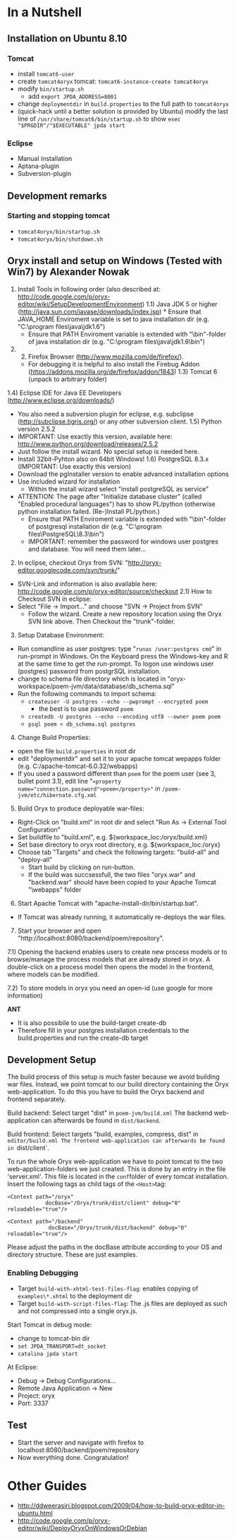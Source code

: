 # In a Nutshell #

## Installation on Ubuntu 8.10 ##

### Tomcat ###
  * install `tomcat6-user`
  * create `tomcat4oryx` tomcat: `tomcat6-instance-create tomcat4oryx`
  * modify `bin/startup.sh`
    * add `export JPDA_ADDRESS=8001`
  * change `deploymentdir` in `build.properties` to the full path to `tomcat4oryx`
  * (quick-hack until a better solution is provided by Ubuntu) modify the last line of `/usr/share/tomcat6/bin/startup.sh` to show `exec "$PRGDIR"/"$EXECUTABLE" jpda start`

### Eclipse ###
  * Manual installation
  * Aptana-plugin
  * Subversion-plugin

## Development remarks ##

### Starting and stopping tomcat ###
  * `tomcat4oryx/bin/startup.sh`
  * `tomcat4oryx/bin/shutdown.sh`

## Oryx install and setup on Windows (Tested with Win7) by Alexander Nowak ##

  1. Install Tools in following order (also described at: http://code.google.com/p/oryx-editor/wiki/SetupDevelopmentEnvironment)
1.1) Java JDK 5 or higher (http://java.sun.com/javase/downloads/index.jsp)
    * Ensure that JAVA\_HOME Enviroment variable is set to java installation dir (e.g. "C:\program files\java\jdk1.6")
      * Ensure that PATH Enviroment variable is extended with "\bin"-folder of java installation dir (e.g. "C:\program files\java\jdk1.6\bin")
1. 2) Firefox Browser (http://www.mozilla.com/de/firefox/).
    * For debugging it is helpful to also install the Firebug Addon (https://addons.mozilla.org/de/firefox/addon/1843)
1.3) Tomcat 6 (unpack to arbitrary folder)

1.4) Eclipse IDE for Java EE Developers (http://www.eclipse.org/downloads/)
  * You also need a subversion plugin for eclipse, e.g. subclipse (http://subclipse.tigris.org/) or any other subversion client.
1.5) Python version 2.5.2
  * IMPORTANT: Use exactly this version, available here: http://www.python.org/download/releases/2.5.2
  * Just follow the install wizard. No special setup is needed here.
  * Install 32bit-Pyhton also on 64bit Windows!
1.6) PostgreSQL 8.3.x (IMPORTANT: Use exactly this version)
  * Download the pgInstaller version to enable advanced installation options
  * Use included wizard for installation
    * Within the install wizard select "install postgreSQL as service"
  * ATTENTION: The page after "Initialize database cluster" (called "Enabled procedural languages") has to show PL/python (otherwise python installation failed. (Re-)Install PL/python.)
    * Ensure that PATH Enviroment variable is extended with "\bin"-folder of postgresql installation dir (e.g. "C:\program files\PostgreSQL\8.3\bin")
    * IMPORTANT: remember the password for windows user postgres and database. You will need them later...

2) In eclipse, checkout Oryx from SVN: "http://oryx-editor.googlecode.com/svn/trunk/"
  * SVN-Link and information is also available here: http://code.google.com/p/oryx-editor/source/checkout
2.1) How to Checkout SVN in eclipse:
  * Select "File -> Import..." and choose "SVN -> Project from SVN"
    * Follow the wizard. Create a new repository location using the Oryx SVN link above. Then Checkout the "trunk"-folder.

3) Setup Database Environment:
  * Run comandline as user postgres: type "`runas /user:postgres cmd`" in run-prompt in Windows. On the Keyboard press the Windows-key and R at the same time to get the run-prompt. To logon use windows user (postgres) password from postgrSQL installation.
  * change to schema file directory which is located in "oryx-workspace/poem-jvm/data/database/db\_schema.sql"
  * Run the following commands to import schema:
    * `createuser -U postgres --echo --pwprompt --encrypted poem`
      * the best is to use password `poem`
    * `createdb -U postgres --echo --encoding utf8 --owner poem poem`
    * `psql poem < db_schema.sql postgres`

4) Change Build Properties:
  * open the file `build.properties` in root dir
  * edit "deploymentdir" and set it to your apache tomcat wepapps folder (e.g. C:/apache-tomcat-6.0.32/webapps)
  * If you used a password different than `poem` for the poem user (see 3, bullet point 3.1), edit line "`<property name="connection.password">poem</property>"` in `/poem-jvm/etc/hibernate.cfg.xml`

5) Build Oryx to produce deployable war-files:
  * Right-Click on "build.xml" in root dir and select "Run As -> External Tool Configuration"
  * Set buildfile to "build.xml", e.g. ${workspace\_loc:/oryx/build.xml}
  * Set base directory to oryx root directory, e.g. ${workspace\_loc:/oryx}
  * Choose tab "Targets" and check the following targets: "build-all" and "deploy-all"
    * Start build by clicking on run-button.
    * If the build was succsessfull, the two files "oryx.war" and "backend.war" should have been copied to your Apache Tomcat "\webapps" folder

6) Start Apache Tomcat with "apache-install-dir/bin/startup.bat".
  * If Tomcat was already running, it automatically re-deploys the war files.

7) Start your browser and open "http://localhost:8080/backend/poem/repository".

7.1) Opening the backend enables users to create new process models or to browse/manage the process models that are already stored in oryx. A double-click on a process model then opens the model in the frontend, where models can be modified.

7.2) To store models in oryx you need an open-id (use google for more information)





**ANT**
  * It is also possibile to use the build-target create-db
  * Therefore fill in your postgres installation credentials to the build.properties and run the create-db target



## Development Setup ##

The build process of this setup is much faster because we avoid building war files. Instead, we point tomcat to our build directory containing the Oryx web-application. To do this you have to build the Oryx backend and frontend separately.

Build backend:
Select target "dist" in `poem-jvm/build.xml`
The backend web-application can afterwards be found in `dist/backend`.

Build frontend:
Select targets "build, examples, compress, dist" in `editor/build.xml
The frontend web-application can afterwards be found in `dist/client`.

To run the whole Oryx web-application we have to point tomcat to the two web-application-folders we just created. This is done by an entry in the file 'server.xml'. This file is located in the `conf`folder of every tomcat installation. Insert the following tags as child tags of the `<Host>`tag:

```
<Context path="/oryx"
            docBase="/Oryx/trunk/dist/client" debug="0" reloadable="true"/>
 
<Context path="/backend"
             docBase="/Oryx/trunk/dist/backend" debug="0" reloadable="true"/>
```

Please adjust the paths in the docBase attribute according to your OS and directory structure. These are just examples.

### Enabling Debugging ###
  * Target `build-with-xhtml-test-files-flag`: enables copying of `examples\*.xhtml` to the deployment dir
  * Target `build-with-script-files-flag`: The .js files are deployed as such and not compressed into a single oryx.js.

Start Tomcat in debug mode:
  * change to tomcat-bin dir
  * `set JPDA_TRANSPORT=dt_socket`
  * `catalina jpda start`

At Eclipse:
  * Debug -> Debug Configurations...
  * Remote Java Application -> New
  * Project: oryx
  * Port: 3337

## Test ##
  * Start the server and navigate with firefox to localhost:8080/backend/poem/repository
  * Now everything done. Congratulation!

# Other Guides #
  * http://ddweerasiri.blogspot.com/2009/04/how-to-build-oryx-editor-in-ubuntu.html
  * http://code.google.com/p/oryx-editor/wiki/DeployOryxOnWindowsOrDebian


